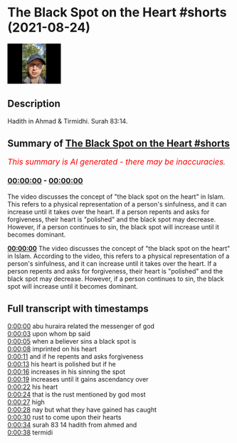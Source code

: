 # The Black Spot on the Heart #shorts (2021-08-24)

![alt The Black Spot on the Heart #shorts](t-xQ0hG5RGQ.jpg "The Black Spot on the Heart #shorts")

## Description

Hadith in Ahmad & Tirmidhi. Surah 83:14.

## Summary of [The Black Spot on the Heart #shorts](https://www.youtube.com/watch?v=t-xQ0hG5RGQ)


*<span style="color:red; font-size:125%">This summary is AI generated - there may be inaccuracies</span>. [](/)*

### [00:00:00](https://www.youtube.com/watch?v=t-xQ0hG5RGQ&t=0) - [00:00:00](https://www.youtube.com/watch?v=t-xQ0hG5RGQ&t=0)

The video discusses the concept of "the black spot on the heart" in Islam. This refers to a physical representation of a person's sinfulness, and it can increase until it takes over the heart. If a person repents and asks for forgiveness, their heart is "polished" and the black spot may decrease. However, if a person continues to sin, the black spot will increase until it becomes dominant.

**[00:00:00](https://www.youtube.com/watch?v=t-xQ0hG5RGQ&t=0)** The video discusses the concept of "the black spot on the heart" in Islam. According to the video, this refers to a physical representation of a person's sinfulness, and it can increase until it takes over the heart. If a person repents and asks for forgiveness, their heart is "polished" and the black spot may decrease. However, if a person continues to sin, the black spot will increase until it becomes dominant.

## Full transcript with timestamps

[0:00:00](https://youtu.be/t-xQ0hG5RGQ?t=0) abu huraira related the messenger of god  
[0:00:03](https://youtu.be/t-xQ0hG5RGQ?t=3) upon whom bp said  
[0:00:05](https://youtu.be/t-xQ0hG5RGQ?t=5) when a believer sins a black spot is  
[0:00:08](https://youtu.be/t-xQ0hG5RGQ?t=8) imprinted on his heart  
[0:00:11](https://youtu.be/t-xQ0hG5RGQ?t=11) and if he repents and asks forgiveness  
[0:00:13](https://youtu.be/t-xQ0hG5RGQ?t=13) his heart is polished but if he  
[0:00:16](https://youtu.be/t-xQ0hG5RGQ?t=16) increases in his sinning the spot  
[0:00:19](https://youtu.be/t-xQ0hG5RGQ?t=19) increases until it gains ascendancy over  
[0:00:22](https://youtu.be/t-xQ0hG5RGQ?t=22) his heart  
[0:00:24](https://youtu.be/t-xQ0hG5RGQ?t=24) that is the rust mentioned by god most  
[0:00:27](https://youtu.be/t-xQ0hG5RGQ?t=27) high  
[0:00:28](https://youtu.be/t-xQ0hG5RGQ?t=28) nay but what they have gained has caught  
[0:00:30](https://youtu.be/t-xQ0hG5RGQ?t=30) rust to come upon their hearts  
[0:00:34](https://youtu.be/t-xQ0hG5RGQ?t=34) surah 83 14 hadith from ahmed and  
[0:00:38](https://youtu.be/t-xQ0hG5RGQ?t=38) termidi  
